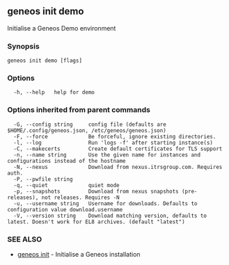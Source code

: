 ## geneos init demo

Initialise a Geneos Demo environment

### Synopsis




```
geneos init demo [flags]
```

### Options

```
  -h, --help   help for demo
```

### Options inherited from parent commands

```
  -G, --config string     config file (defaults are $HOME/.config/geneos.json, /etc/geneos/geneos.json)
  -F, --force             Be forceful, ignore existing directories.
  -l, --log               Run 'logs -f' after starting instance(s)
  -C, --makecerts         Create default certificates for TLS support
  -n, --name string       Use the given name for instances and configurations instead of the hostname
  -N, --nexus             Download from nexus.itrsgroup.com. Requires auth.
  -P, --pwfile string     
  -q, --quiet             quiet mode
  -p, --snapshots         Download from nexus snapshots (pre-releases), not releases. Requires -N
  -u, --username string   Username for downloads. Defaults to configuration value download.username
  -V, --version string    Download matching version, defaults to latest. Doesn't work for EL8 archives. (default "latest")
```

### SEE ALSO

* [geneos init](geneos_init.md)	 - Initialise a Geneos installation

